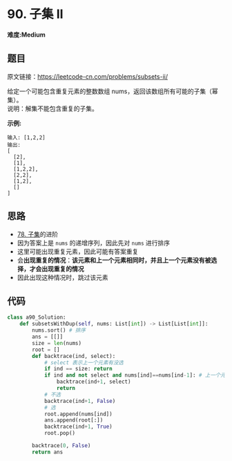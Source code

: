 # 90. 子集 II
**难度:Medium**
## 题目
原文链接：https://leetcode-cn.com/problems/subsets-ii/

给定一个可能包含重复元素的整数数组 nums，返回该数组所有可能的子集（幂集）。  
说明：解集不能包含重复的子集。

**示例:**
```
输入: [1,2,2]
输出:
[
  [2],
  [1],
  [1,2,2],
  [2,2],
  [1,2],
  []
]
```

## 思路
* [78. 子集](https://github.com/czzbb/leetcode-python/blob/master/code/0078-%E5%AD%90%E9%9B%86.md)的进阶
* 因为答案上是 `nums` 的递增序列，因此先对 `nums` 进行排序
* 这里可能出现重复元素，因此可能有答案重复
* 会**出现重复的情况**：**该元素和上一个元素相同时，并且上一个元素没有被选择，才会出现重复的情况**
* 因此出现这种情况时，跳过该元素

## 代码
```python
class a90_Solution:
    def subsetsWithDup(self, nums: List[int]) -> List[List[int]]:
        nums.sort() # 排序
        ans = [[]]
        size = len(nums)
        root = []
        def backtrace(ind, select):
            # select 表示上一个元素有没选
            if ind == size: return
            if ind and not select and nums[ind]==nums[ind-1]: # 上一个元素没被选择，且和该元素相同，跳过该元素
                backtrace(ind+1, select)
                return
            # 不选
            backtrace(ind+1, False)
            # 选
            root.append(nums[ind])
            ans.append(root[:])
            backtrace(ind+1, True)
            root.pop()

        backtrace(0, False)
        return ans
```
